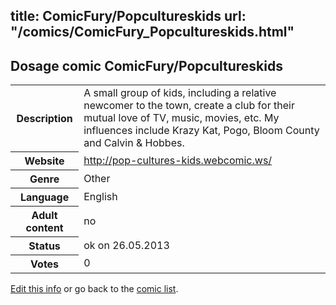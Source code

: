 title: ComicFury/Popcultureskids
url: "/comics/ComicFury_Popcultureskids.html"
---
Dosage comic ComicFury/Popcultureskids
-----------------------------------------

<p id="msg"></p>
<script type="text/javascript">
if (window.location.search === '?edit_info_mail=sent_ok') {
  var elem = document.getElementById("msg");
  elem.innerHTML = 'Edited information sucessfully sent for review, which is usually done daily. Thanks!';
  elem.className = 'ok';
}
</script>
<table class="comicinfo">
<tr>
<th>Description</th><td>A small group of kids, including a relative newcomer to the town, create a club for their mutual love of TV, music, movies, etc. My influences include Krazy Kat, Pogo, Bloom County and Calvin &amp; Hobbes.</td>
</tr>
<tr>
<th>Website</th><td><a href="http://pop-cultures-kids.webcomic.ws/">http://pop-cultures-kids.webcomic.ws/</a></td>
</tr>
<tr>
<th>Genre</th><td>Other</td>
</tr>
<tr>
<th>Language</th><td>English</td>
</tr>
<tr>
<th>Adult content</th><td>no</td>
</tr>
<tr>
<th>Status</th><td>ok on 26.05.2013</td>
</tr>
<tr>
<th>Votes</th><td>0</td>
</tr>
</table>

[Edit this info](ComicFury_Popcultureskids_edit.html) or go back to the [comic list](../comic-index.html).
